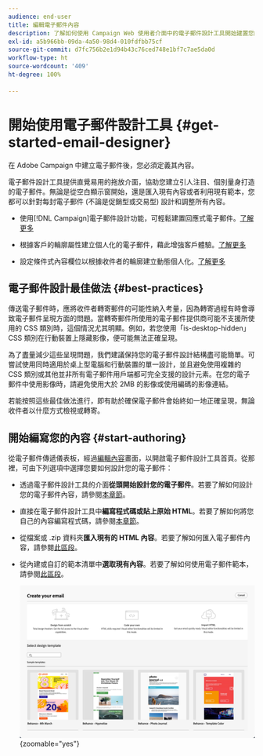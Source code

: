 ```yaml
---
audience: end-user
title: 編輯電子郵件內容
description: 了解如何使用 Campaign Web 使用者介面中的電子郵件設計工具開始建置您的內容
exl-id: a5b966bb-09da-4a50-98d4-010fdfbb75cf
source-git-commit: d7fc756b2e1d94b43c76ced748e1bf7c7ae5da0d
workflow-type: ht
source-wordcount: '409'
ht-degree: 100%

---
```



# 開始使用電子郵件設計工具 {#get-started-email-designer}

在 Adobe Campaign 中建立電子郵件後，您必須定義其內容。

電子郵件設計工具提供直覺易用的拖放介面，協助您建立引人注目、個別量身打造的電子郵件。無論是從空白顯示窗開始，還是匯入現有內容或者利用現有範本，您都可以針對每封電子郵件 (不論是促銷型或交易型) 設計和調整所有內容。

<!--Built to deliver HTML optimized for responsive design, the Email Designer allows you to easily define and apply visibility conditions and dynamic content to an email, template, or content fragment directly through the user interface. You can seamlessly switch between the drag and drop interface and HTML code at the click of a button.

The Email Designer allows you to create email content and email content templates. It is compatible with simple emails, transactional emails, A/B test emails, multilingual emails, and recurring emails.-->

* 使用[!DNL Campaign]電子郵件設計功能，可輕鬆建置回應式電子郵件。[了解更多](create-email-content.md)

* 根據客戶的輪廓屬性建立個人化的電子郵件，藉此增強客戶體驗。[了解更多](../personalization/personalize.md)

* 設定條件式內容欄位以根據收件者的輪廓建立動態個人化。[了解更多](../personalization/conditions.md)

## 電子郵件設計最佳做法 {#best-practices}

傳送電子郵件時，應將收件者轉寄郵件的可能性納入考量，因為轉寄過程有時會導致電子郵件呈現方面的問題。當轉寄郵件所使用的電子郵件提供商可能不支援所使用的 CSS 類別時，這個情況尤其明顯。例如，若您使用「is-desktop-hidden」CSS 類別在行動裝置上隱藏影像，便可能無法正確呈現。

為了盡量減少這些呈現問題，我們建議保持您的電子郵件設計結構盡可能簡單。可嘗試使用同時適用於桌上型電腦和行動裝置的單一設計，並且避免使用複雜的 CSS 類別或其他並非所有電子郵件用戶端都可完全支援的設計元素。在您的電子郵件中使用影像時，請避免使用大於 2MB 的影像或使用編碼的影像連結。

若能按照這些最佳做法進行，即有助於確保電子郵件會始終如一地正確呈現，無論收件者以什麼方式檢視或轉寄。

## 開始編寫您的內容  {#start-authoring}

從電子郵件傳遞儀表板，經過[編輯內容](edit-content.md)畫面，以開啟電子郵件設計工具首頁。從那裡，可由下列選項中選擇您要如何設計您的電子郵件：

* 透過電子郵件設計工具的介面&#x200B;**從頭開始設計您的電子郵件**。若要了解如何設計您的電子郵件內容，請參閱[本章節](create-email-content.md)。

* 直接在電子郵件設計工具中&#x200B;**編寫程式碼或貼上原始 HTML**。若要了解如何將您自己的內容編寫程式碼，請參閱[本章節](code-content.md)。

* 從檔案或 .zip 資料夾&#x200B;**匯入現有的 HTML 內容**。若要了解如何匯入電子郵件內容，請參閱[此區段](existing-content.md)。

* 從內建或自訂的範本清單中&#x200B;**選取現有內容**。若要了解如何使用電子郵件範本，請參閱[此區段](create-email-templates.md)。

  ![電子郵件設計工具介面中用於建立電子郵件內容的可用選項](assets/email_designer_create_options.png){zoomable="yes"}
